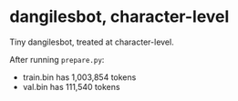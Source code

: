 
# dangilesbot, character-level

Tiny dangilesbot, treated at character-level.

After running `prepare.py`:

- train.bin has 1,003,854 tokens
- val.bin has 111,540 tokens
